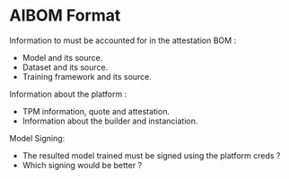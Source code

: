 # AIBOM Format 

Information to must be accounted for in the attestation BOM :
- Model and its source. 
- Dataset and its source. 
- Training framework and its source. 

Information about the platform :
- TPM information, quote and attestation. 
- Information about the builder and instanciation.


Model Signing:
- The resulted model trained must be signed using the platform creds ? 
- Which signing would be better ? 
